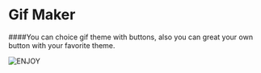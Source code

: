 # Gif Maker

####You can choice gif theme with buttons, also you can great your own button with your favorite theme. 

![ENJOY](https://rlv.zcache.co.uk/love_peace_hippie_saying_6_cm_round_badge-r7fa8ffb8c71d4188b0dcf272eb1b579d_k94rf_307.jpg?rlvnet=1)

